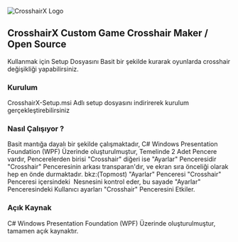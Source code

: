 ![CrosshairX Logo](https://eksiup.com/images/96/41/v5136680wue8.png)
## CrosshairX Custom Game Crosshair Maker / Open Source

Kullanmak için Setup Dosyasını Basit bir şekilde kurarak oyunlarda crosshair değişikliği yapabilirsiniz.

### Kurulum 
CrosshairX-Setup.msi Adlı setup dosyasını indirirerek kurulum gerçekleştirebilirsiniz

### Nasıl Çalışıyor ?
Basit mantığa dayalı bir şekilde çalışmaktadır, C# Windows Presentation Foundation (WPF) Üzerinde oluşturulmuştur,
Temelinde 2 Adet Pencere vardır, Pencerelerden birisi "Crosshair" diğeri ise "Ayarlar" Penceresidir
"Crosshair" Penceresinin arkası transparan'dır, ve ekran sıra önceliği olarak hep en önde durmaktadır. bkz:(Topmost)
"Ayarlar" Penceresi "Crosshair" Penceresi içersindeki <Image> Nesnesini kontrol eder, bu sayade "Ayarlar" Penceresindeki Kullanıcı ayarları "Crosshair" Penceresini Etkiler.
  
### Açık Kaynak
C# Windows Presentation Foundation (WPF) Üzerinde oluşturulmuştur, tamamen açık kaynaktır.
